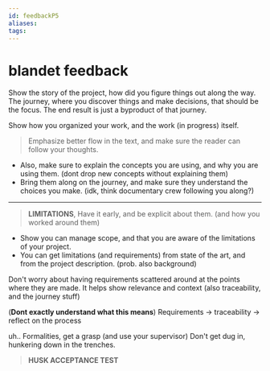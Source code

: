 ```yaml
---
id: feedbackP5
aliases: 
tags:
---
```



# blandet feedback
Show the story of the project, how did you figure things out along the way. The journey, where you discover things and make decisions, that should be the focus. The end result is just a byproduct of that journey.



Show how you organized your work, and the work (in progress) itself.

> Emphasize better flow in the text, and make sure the reader can follow your thoughts.
- Also, make sure to explain the concepts you are using, and why you are using them. (dont drop new concepts without explaining them)
- Bring them along on the journey, and make sure they understand the choices you make. (idk, think documentary crew following you along?)

---

> **LIMITATIONS**, Have it early, and be explicit about them. (and how you worked around them)
- Show you can manage scope, and that you are aware of the limitations of your project.
- You can get limitations (and requirements) from state of the art, and from the project description. (prob. also background)

Don't worry about having requirements scattered around at the points where they are made. It helps show relevance and context (also traceability, and the journey stuff)

(**Dont exactly understand what this means**) Requirements -> traceability -> reflect on the process

uh.. Formalities, get a grasp (and use your supervisor) Don't get dug in, hunkering down in the trenches.

> **HUSK ACCEPTANCE TEST**
